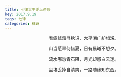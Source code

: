 ```yaml
---
title: 七律太平湖上杂感
key: 2017.9.19
tags: 七律
categories: 律诗
---
```


<p align="center">看露踏霜寻秋识，太平湖广却想溪。
</p>
<p align="center">山当葱翠何惜夏，日有晨曦不想夕。
</p>
<p align="center">流水哪愁青石阻，月光却惑白云迷。
</p>
<p align="center">尘埃丢掉自清爽，一路随缘知东西。
</p>
<p align="center"></br>
</p>
